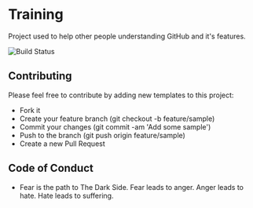 # Training
Project used to help other people understanding GitHub and it's features.

 ![Build Status](https://gtrekter.visualstudio.com/Training/_apis/build/status/GTRekter.Training?branchName=refs%2Fpull%2F43%2Fmerge)
 
## Contributing
Please feel free to contribute by adding new templates to this project:
- Fork it
- Create your feature branch (git checkout -b feature/sample)
- Commit your changes (git commit -am 'Add some sample')
- Push to the branch (git push origin feature/sample)
- Create a new Pull Request

## Code of Conduct
- Fear is the path to The Dark Side. Fear leads to anger. Anger leads to hate. Hate leads to suffering.